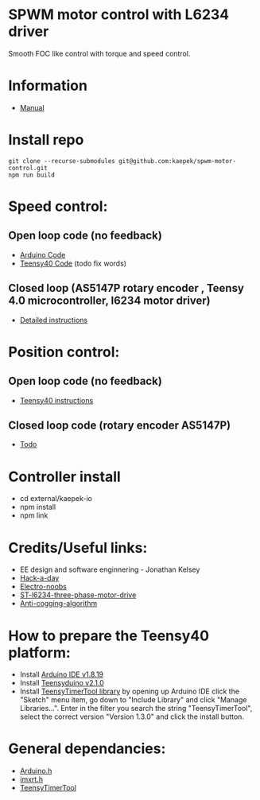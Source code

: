 # SPWM motor control with L6234 driver

Smooth FOC like control with torque and speed control.

# Information

- [Manual](./resources/sinusoidal-pwm-manual.pdf)

# Install repo

```
git clone --recurse-submodules git@github.com:kaepek/spwm-motor-control.git
npm run build
```

# Speed control:

## Open loop code (no feedback)

- [Arduino Code](./lib/peripheral/speed-control/open-loop/arduino-uno/arduino-uno.ino)
- [Teensy40 Code](./lib/peripheral/speed-control/open-loop/teensy-40/teensy-40.ino) (todo fix words)

## Closed loop (AS5147P rotary encoder , Teensy 4.0 microcontroller, l6234 motor driver)

- [Detailed instructions](./lib/peripheral/speed-control/closed-loop/AS5147P/teensy40/README.md)

# Position control:

## Open loop code (no feedback)
- [Teensy40 instructions](./lib/peripheral/position-control/open-loop/teensy-40/README.md)

## Closed loop code (rotary encoder AS5147P)
- [Todo](./)

# Controller install

- cd external/kaepek-io
- npm install
- npm link

# Credits/Useful links:
- EE design and software enginnering - Jonathan Kelsey
- [Hack-a-day](https://hackaday.io/project/177958-low-power-bldc-driver-board-st-l6234#menu-details)
- [Electro-noobs](https://electronoobs.com/eng_arduino_tut176.php)
- [ST-l6234-three-phase-motor-drive](https://www.st.com/resource/en/application_note/cd00004062-l6234-three-phase-motor-driver-stmicroelectronics.pdf)
- [Anti-cogging-algorithm](https://www.modlabupenn.org/wp-content/uploads/piccoli_matthew_anticogging_torque_ripple_suppression_modeling_and_parameter_selection.pdf)

# How to prepare the Teensy40 platform:
- Install [Arduino IDE v1.8.19](https://www.arduino.cc/en/software)
- Install [Teensyduino v2.1.0](https://www.pjrc.com/teensy/teensyduino.html)
- Install [TeensyTimerTool library](https://github.com/luni64/TeensyTimerTool) by opening up Arduino IDE click the "Sketch" menu item, go down to "Include Library" and click "Manage Libraries...". Enter in the filter you search the string "TeensyTimerTool", select the correct version "Version 1.3.0" and click the install button.

# General dependancies:

- [Arduino.h](https://github.com/arduino/ArduinoCore-avr)
- [imxrt.h](https://github.com/PaulStoffregen/cores/tree/master)
- [TeensyTimerTool](https://github.com/luni64/TeensyTimerTool/blob/master/LICENSE)